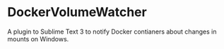 # DockerVolumeWatcher
A plugin to Sublime Text 3 to notify Docker contianers about changes in mounts on Windows.
